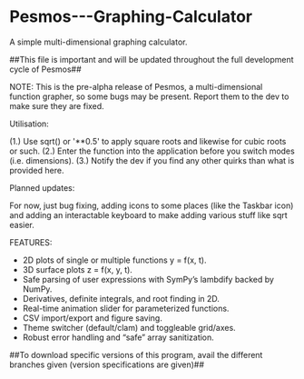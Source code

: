 # Pesmos---Graphing-Calculator
A simple multi-dimensional graphing calculator. 

##This file is important and will be updated throughout the full development cycle of Pesmos##

NOTE: This is the pre-alpha release of Pesmos, a multi-dimensional function grapher, so some bugs may be present. Report them to the dev to make sure they are fixed. 


Utilisation: 

(1.) Use sqrt() or '**0.5'  to apply square roots and likewise for cubic roots or such. 
(2.) Enter the function into the application before you switch modes (i.e. dimensions). 
(3.) Notify the dev if you find any other quirks than what is provided here.


Planned updates:

For now, just bug fixing, adding icons to some places (like the Taskbar icon) and adding an interactable keyboard to make adding various stuff like sqrt easier. 


FEATURES:

- 2D plots of single or multiple functions y = f(x, t).
- 3D surface plots z = f(x, y, t).
- Safe parsing of user expressions with SymPy’s lambdify backed by NumPy.
- Derivatives, definite integrals, and root finding in 2D.
- Real-time animation slider for parameterized functions.
- CSV import/export and figure saving.
- Theme switcher (default/clam) and toggleable grid/axes.
- Robust error handling and “safe” array sanitization.

##To download specific versions of this program, avail the different branches given (version specifications are given)##

